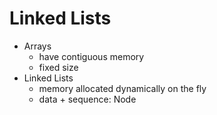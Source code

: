 # Linked Lists

- Arrays
  - have contiguous memory
  - fixed size
- Linked Lists
  - memory allocated dynamically on the fly
  - data + sequence: Node
